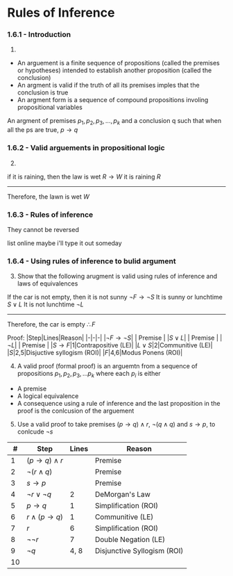 # Rules of Inference

### 1.6.1 - Introduction 
1. 
- An arguement is a finite sequence of propositions (called the premises or hypotheses) intended to establish another proposition (called the conclusion)
- An argment is valid if the truth of all its premises imples that the conclusion is true
- An argment form is a sequence of compound propositions involing propositional variables

An argment of premises $p_1, p_2, p_3, ..., p_k$ and a conclusion q such that 
when all the ps are true, $p\to q$

### 1.6.2 - Valid arguements in propositional logic

2.
if it is raining, then the law is wet $R\to W$
it is raining $R$

---
Therefore, the lawn is wet $W$

### 1.6.3 - Rules of inference
They cannot be reversed 

list online maybe i'll type it out someday

### 1.6.4 - Using rules of inference to bulid argument

3. Show that the following arugment is valid using rules of inference and laws of equivalences

If the car is not empty, then it is not sunny $\neg F\to\neg S$
It is sunny or lunchtime $S\lor L$
It is not lunchtime $\neg L$

---
Therefore, the car is empty $\therefore F$

Proof:
|Step|Lines|Reason|
|-|-|-|
|$\neg F\to\neg S$| | Premise |
|$S\lor L$| | Premise |
|$\neg L$| | Premise |
|$S\to F$|1|Contrapositive (LE)|
|$L\lor S$|2|Communitive (LE)|
|$S$|2,5|Disjuctive syllogism (ROI)|
|$F$|4,6|Modus Ponens (ROI)|


4. A valid proof (formal proof) is an arguemtn from a sequence of propositions $p_1,p_2,p_3,...p_k$ where each $p_i$ is either
- A premise
- A logical equivalence
- A consequence using a rule of inference
and the last proposition in the proof is the conlcusion of the arguement 

5. Use a valid proof to take premises $(p\to q)\land r$, $\neg(q\land q)$ and $s\to p$, to conlcude $\neg s$

|#|Step|Lines|Reason|
|-|-|-|-|
|1|$(p\to q)\land r$| |Premise|
|2|$\neg(r\land q)$| | Premise|
|3|$s\to p$| | Premise |
|4|$\neg r \lor\neg q$| 2 | DeMorgan's Law|
|5|$p\to q$| 1 | Simplification (ROI)|
|6|$r\land(p\to q)$|1|Communitive (LE)|
|7|$r$|6| Simplification (ROI) |
|8|$\neg\neg r$|7|Double Negation (LE)|
|9|$\neg q$|4, 8| Disjunctive Syllogism (ROI)|
|10|

